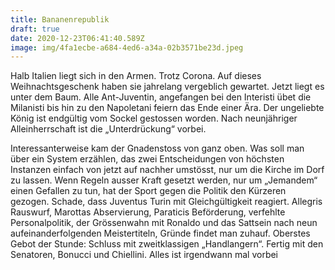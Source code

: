 ```yaml
---
title: Bananenrepublik
draft: true
date: 2020-12-23T06:41:40.589Z
image: img/4fa1ecbe-a684-4ed6-a34a-02b3571be23d.jpeg
---
```

Halb Italien liegt sich in den Armen. Trotz Corona. Auf dieses Weihnachtsgeschenk haben sie jahrelang vergeblich gewartet. Jetzt liegt es unter dem Baum. Alle Ant-Juventin, angefangen bei den Interisti übet die  Milanisti bis hin zu den Napoletani feiern das Ende einer Ära. Der ungeliebte König ist endgültig vom Sockel gestossen worden. Nach neunjähriger Alleinherrschaft ist die „Unterdrückung“ vorbei. 

Interessanterweise kam der Gnadenstoss von ganz oben. Was soll man über ein System erzählen, das zwei Entscheidungen von höchsten Instanzen einfach von jetzt auf nachher umstösst, nur um die Kirche im Dorf zu lassen. Wenn Regeln ausser Kraft gesetzt werden, nur um „Jemandem“ einen Gefallen zu tun, hat der Sport gegen die Politik den Kürzeren gezogen. Schade, dass Juventus Turin mit Gleichgültigkeit reagiert.  Allegris Rauswurf, Marottas Abservierung, Paraticis Beförderung, verfehlte Personalpolitik, der Grössenwahn mit Ronaldo und das Sattsein nach neun aufeinanderfolgenden Meistertiteln, Gründe findet man zuhauf. Oberstes Gebot der Stunde: Schluss mit zweitklassigen „Handlangern“. Fertig mit den Senatoren, Bonucci und Chiellini. Alles ist irgendwann mal vorbei